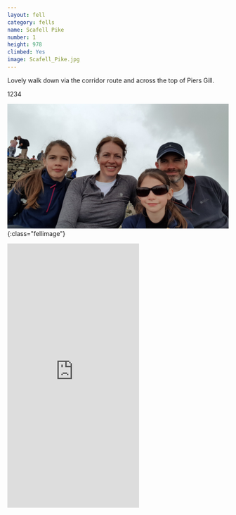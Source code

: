 ```yaml
---
layout: fell
category: fells
name: Scafell Pike
number: ﻿1
height: 978
climbed: Yes
image: Scafell_Pike.jpg
---
```


Lovely walk down via the corridor route and across the top of Piers Gill.

1234

![](/images/fells/Scafell_Pike2.jpg){:class="fellimage"}


<iframe src="https://my.viewranger.com/track/widget/7476849?locale=en&amp;m=miles&amp;v=2" width="300" height="600" marginwidth="0" frameborder="0" scrolling="no"></iframe>
